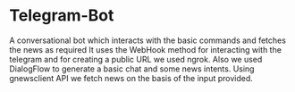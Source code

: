 # Telegram-Bot
A conversational bot which interacts with the basic commands and fetches the news as required
It uses the WebHook method for interacting with the telegram and for creating a public URL we used ngrok. Also we used DialogFlow to generate a basic chat and some news intents. Using gnewsclient API we fetch news on the basis of the input provided.







